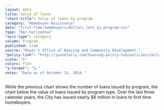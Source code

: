 ```yaml
---
layout: data
title: Value of loans
"chart-title": Value of loans by program
category: "Homebuyer-Assistance"
data: "first-time-homebuyers/dollars_lent_by_program.csv"
type: "bar-horizontal"
"axis-type": category
column: Program
published: true
source: "Mayor's Office of Housing and Community Development."
"policy-link": "http://jasonlally.com/housing-policy-hub/policies/inclusionary-housing/"
scale: "5"
colors: YlGn
"y-format": "$,"
notes: "Data as of October 15, 2014."
---
```


While the previous chart shows the number of loans issued by program, the chart below the value of loans issued by program type. Over the last three calendar years, the City has issued nearly $6 million in loans to first time homebuyers.
